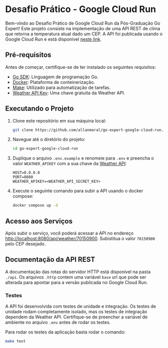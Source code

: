 # Desafio Prático - Google Cloud Run

Bem-vindo ao Desafio Prático de Google Cloud Run da Pós-Graduação Go Expert! Este projeto consiste na implementação de uma API REST de clima que retorna a temperatura atual dado um CEP. A API foi publicada usando o Google Cloud Run e está disponível [neste link](https://go-expert-google-cloud-run-weather-api-3vpr3ze2ra-uc.a.run.app/api/weather/70150900).

## Pré-requisitos

Antes de começar, certifique-se de ter instalado os seguintes requisitos:

- [Go SDK](https://golang.org/dl/): Linguagem de programação Go.
- [Docker](https://docs.docker.com/get-docker/): Plataforma de conteinerização.
- [Make](https://www.gnu.org/software/make/): Utilizado para automatização de tarefas.
- [Weather API Key](https://www.weatherapi.com/): Uma chave gratuita da Weather API.

## Executando o Projeto

1. Clone este repositório em sua máquina local:

   ```bash
   git clone https://github.com/allanmaral/go-expert-google-cloud-run.git
   ```

1. Navegue até o diretório do projeto:

   ```bash
   cd go-expert-google-cloud-run
   ```

1. Duplique o arquivo `.env.example` e renomeie para `.env` e preencha o valor `WEATHER_APIKEY` com a sua chave da [Weather API](https://www.weatherapi.com/):

   ```env
   HOST=0.0.0.0
   PORT=8080
   WEATHER_APIKEY=<WEATHER_API_SECRET_KEY>
   ```

1. Execute o seguinte comando para subir a API usando o docker compose:

   ```bash
   docker compose up -d
   ```

## Acesso aos Serviços

Após subir o serviço, você poderá acessar a API no endereço [http://localhost:8080/api/weather/70150900](http://localhost:8080/api/weather/70150900). Subistitua o valor `70150900` pelo CEP desejado.

## Documentação da API REST

A documentação das rotas do servidor HTTP está disponível na pasta `./api`. Os arquivos `.http` contem uma variável `base` url que pode ser alterada para apontar para a versão publicada no Google Cloud Run.

### Testes

A API foi desenvolvida com testes de unidade e integração. Os testes de unidade rodam completamente isolado, mas os testes de integração dependem da Weather API. Certifique-se de preencher a variável de ambiente no arquivo `.env` antes de rodar os testes.

Para rodar os testes da aplicação basta rodar o comando:

```bash
make test
```
